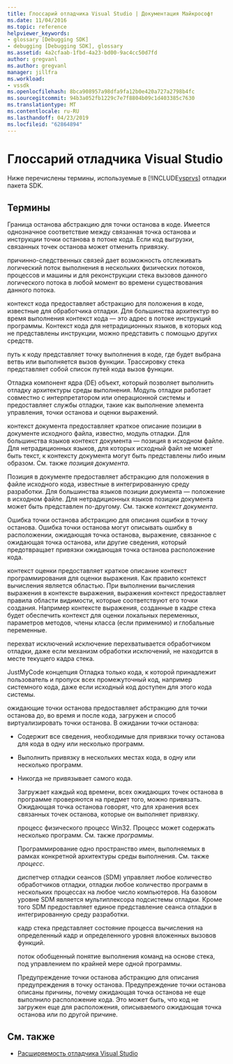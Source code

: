 ```yaml
---
title: Глоссарий отладчика Visual Studio | Документация Майкрософт
ms.date: 11/04/2016
ms.topic: reference
helpviewer_keywords:
- glossary [Debugging SDK]
- debugging [Debugging SDK], glossary
ms.assetid: 4a2cfaab-1fbd-4a23-bd00-9ac4cc50d7fd
author: gregvanl
ms.author: gregvanl
manager: jillfra
ms.workload:
- vssdk
ms.openlocfilehash: 8bca908957a98dfa9fa12b0e420a727a2798b4fc
ms.sourcegitcommit: 94b3a052fb1229c7e7f8804b09c1d403385c7630
ms.translationtype: MT
ms.contentlocale: ru-RU
ms.lasthandoff: 04/23/2019
ms.locfileid: "62864894"
---
```

# <a name="visual-studio-debugger-glossary"></a>Глоссарий отладчика Visual Studio
Ниже перечислены термины, используемые в [!INCLUDE[vsprvs](../../../code-quality/includes/vsprvs_md.md)] отладки пакета SDK.

## <a name="terms"></a>Термины
 Граница останова абстракцию для точки останова в коде. Имеется однозначное соответствие между связанная точка останова и инструкции точки останова в потоке кода. Если код выгрузки, связанных точек останова может отменить привязку.

 причинно-следственных связей дает возможность отслеживать логический поток выполнения в нескольких физических потоков, процессов и машины и для реконструкции стека вызовов данного логического потока в любой момент во времени существования данного потока.

 контекст кода предоставляет абстракцию для положения в коде, известные для обработчика отладки. Для большинства архитектур во время выполнения контекст кода — это адрес в потоке инструкций программы. Контекст кода для нетрадиционных языков, в которых код не представлены инструкции, можно представить с помощью других средств.

 путь к коду представляет точку выполнения в коде, где будет выбрана ветвь или выполняется вызов функции. Трассировку стека представляет собой список путей кода вызов функции.

 Отладка компонент ядра (DE) объект, который позволяет выполнить отладку архитектуры среды выполнения. Модуль отладки работает совместно с интерпретатором или операционной системы и предоставляет службы отладки, такие как выполнение элемента управления, точки останова и оценки выражений.

 контекст документа предоставляет краткое описание позиции в документе исходного файла, известно, модуль отладки. Для большинства языков контекст документа — позиция в исходном файле. Для нетрадиционных языков, для которых исходный файл не может быть текст, к контексту документа могут быть представлены либо иным образом. См. также *позиция документа*.

 Позиция в документе предоставляет абстракцию для положения в файле исходного кода, известные в интегрированную среду разработки. Для большинства языков позиции документа — положение в исходном файле. Для нетрадиционных языков позиции документа может быть представлен по-другому. См. также *контекст документа*.

 Ошибка точки останова абстракцию для описания ошибки в точку останова. Ошибка точки останова могут описывать ошибку в расположении, ожидающая точка останова, выражение, связанное с ожидающая точка останова, или другие сведения, который предотвращает привязки ожидающая точка останова расположение кода.

 контекст оценки предоставляет краткое описание контекст программирования для оценки выражения. Как правило контекст вычисления является областью. При выполнении вычисления выражения в контексте выражения, выражения контекст предоставляет правила области видимости, которые соответствуют его точки создания. Например контексте выражения, созданные в кадре стека будет обеспечить контекст для оценки локальных переменных, параметров методов, члены класса (если применимо) и глобальные переменные.

 перехват исключений исключение перехватывается обработчиком отладки, даже если механизм обработки исключений, не находится в месте текущего кадра стека.

 JustMyCode концепция Отладка только кода, к которой принадлежит пользователь и пропуск всех промежуточный код, например системного кода, даже если исходный код доступен для этого кода системы.

 ожидающие точки останова предоставляет абстракцию для точки останова до, во время и после кода, загружен и способ виртуализировать точки останова. В ожидании точки останова:

- Содержит все сведения, необходимые для привязки точку останова для кода в одну или несколько программ.

- Выполнить привязку в нескольких местах кода, в одну или несколько программ.

- Никогда не привязывает самого кода.

  Загружает каждый код времени, всех ожидающих точек останова в программе проверяются на предмет того, можно привязать. Ожидающая точка останова говорят, что для хранения всех связанных точек останова, которые он выполняет привязку.

  процесс физического процесс Win32. Процесс может содержать несколько программ. См. также *программы*.

  Программирование одно пространство имен, выполняемых в рамках конкретной архитектуры среды выполнения. См. также *процесс*.

  диспетчер отладки сеансов (SDM) управляет любое количество обработчиков отладки, отладки любое количество программ в нескольких процессах на любое число компьютеров. На базовом уровне SDM является мультиплексора подсистемы отладки. Кроме того SDM предоставляет единое представление сеанса отладки в интегрированную среду разработки.

  кадр стека представляет состояние процесса вычисления на определенный кадр и определенного уровня вложенных вызовов функций.

  поток обобщенный понятие выполнения команд на основе стека, под управлением по крайней мере одной программы.

  Предупреждение точки останова абстракцию для описания предупреждения в точку останова. Предупреждение точки останова описаны причины, почему ожидающая точка останова не еще выполнило расположение кода. Это может быть, что код не загружен еще для расположения, описываемого ожидающая точка останова или по другой причине.

## <a name="see-also"></a>См. также
- [Расширяемость отладчика Visual Studio](../../../extensibility/debugger/visual-studio-debugger-extensibility.md)